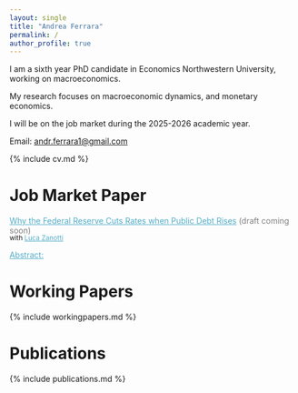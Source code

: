 ```yaml
---
layout: single
title: "Andrea Ferrara"
permalink: /
author_profile: true
---
```

<style>
  details { margin-bottom: 1.5em; /* space after Abstract section */ }
details summary::-webkit-details-marker { display:none; }
details summary { list-style: none; }
</style>

I am a sixth year PhD candidate in Economics Northwestern University, working on macroeconomics.  

My research focuses on macroeconomic dynamics, and monetary economics.

I will be on the job market during the 2025-2026 academic year.

Email: andr.ferrara1@gmail.com

{% include cv.md %}

# Job Market Paper
<span class="archive__item-title" style="color:#52ADC8; text-decoration:underline;">Why the Federal Reserve Cuts Rates when Public Debt Rises</span> <span style="color:gray;">(draft coming soon)</span><br>
<small style="display:block; margin:0 0 0.1em 0; line-height:1;">with <span class="archive__item-title" style="color:#52ADC8; text-decoration:underline;">Luca Zanotti</span></small>
<details style="margin-top:0;">
<summary><span style="color:#52ADC8; text-decoration:underline; cursor:pointer;">Abstract:</span></summary>
We document a new empirical fact: when the U.S. public debt-to-GDP ratio rises, the Federal Reserve tends to lower its policy rate, conditional on inflation and output. To explain this pattern, we develop and estimate a New-Keynesian model with shocks to the household's demand for public debt. These shocks generate a negative comovement between public debt and the natural rate of interest, defined as the real rate that would prevail in the flexible-price economy. Assuming that the Fed adjusts its policy rate in line with the natural rate, this mechanism rationalizes the negative relation between debt and the policy rate. We show that these shocks are a key driver of business-cycle fluctuations and that policy rules responding to the natural rate reduce the volatility of inflation and output relative to standard rules. Complementing this analysis, we construct a debt-informed measure of the natural rate using a time-varying parameter vector autoregression model. Once this measure is included in the policy rule, an increase in the debt-to-GDP ratio no longer reduces the federal funds rate, consistent with the mechanism highlighted by the model.   
</details>

# Working Papers
{% include workingpapers.md %}  

# Publications
{% include publications.md %}
